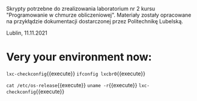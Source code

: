 Skrypty potrzebne do zrealizowania laboratorium nr 2 kursu "Programowanie w chmurze obliczeniowej".
Materiały zostały opracowane na przykłądzie dokumentacji dostarczonej przez Politechnikę Lubelską.

Lublin, 11.11.2021

# Very your environment now:
`lxc-checkconfig`{{execute}}
`ifconfig lxcbr0`{{execute}}

`cat /etc/os-release`{{execute}}
`uname -r`{{execute}}
`lxc-checkconfig`{{execute}}
